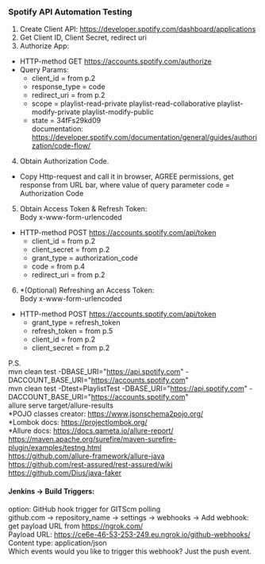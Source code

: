 ### Spotify API Automation Testing
1. Create Client API: https://developer.spotify.com/dashboard/applications
2. Get Client ID, Client Secret, redirect uri
3. Authorize App:
- HTTP-method GET https://accounts.spotify.com/authorize
- Query Params:
  - client_id = from p.2
  - response_type = code
  - redirect_uri = from p.2
  - scope = playlist-read-private playlist-read-collaborative playlist-modify-private playlist-modify-public
  - state = 34fFs29kd09<br>
documentation: https://developer.spotify.com/documentation/general/guides/authorization/code-flow/
4. Obtain Authorization Code.
- Copy Http-request and call it in browser, AGREE permissions, get response from URL bar,
  where value of query parameter code = Authorization Code<br>
5. Obtain Access Token & Refresh Token:<br>
   Body x-www-form-urlencoded
- HTTP-method POST https://accounts.spotify.com/api/token
  - client_id = from p.2
  - client_secret = from p.2
  - grant_type = authorization_code
  - code = from p.4
  - redirect_uri = from p.2
6. *(Optional) Refreshing an Access Token:<br>
   Body x-www-form-urlencoded
- HTTP-method POST https://accounts.spotify.com/api/token
  - grant_type = refresh_token
  - refresh_token = from p.5
  - client_id = from p.2
  - client_secret = from p.2

P.S.<br>
mvn clean test -DBASE_URI="https://api.spotify.com" -DACCOUNT_BASE_URI="https://accounts.spotify.com" <br>
mvn clean test -Dtest=PlaylistTest -DBASE_URI="https://api.spotify.com" -DACCOUNT_BASE_URI="https://accounts.spotify.com" <br>
allure serve target/allure-results <br>
*POJO classes creator: https://www.jsonschema2pojo.org/ <br>
*Lombok docs: https://projectlombok.org/ <br>
*Allure docs: https://docs.qameta.io/allure-report/ <br>
https://maven.apache.org/surefire/maven-surefire-plugin/examples/testng.html <br>
https://github.com/allure-framework/allure-java <br>
https://github.com/rest-assured/rest-assured/wiki <br>
https://github.com/Dius/java-faker

#### Jenkins -> Build Triggers:
option: GitHub hook trigger for GITScm polling <br>
github.com -> repository_name -> settings -> webhooks -> Add webhook: <br>
get payload URL from https://ngrok.com/ <br>
Payload URL: https://ce6e-46-53-253-249.eu.ngrok.io/github-webhooks/ <br>
Content type: application/json <br>
Which events would you like to trigger this webhook? Just the push event. <br>